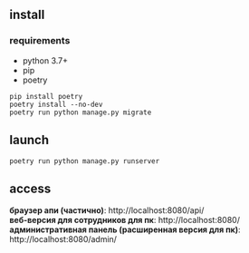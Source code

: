 ## install

### requirements
- python 3.7+
- pip
- poetry

```shell script
pip install poetry
poetry install --no-dev
poetry run python manage.py migrate
```

## launch

```shell script
poetry run python manage.py runserver
```

## access

**браузер апи (частично)**: http://localhost:8080/api/  
**веб-версия для сотрудников для пк**: http://localhost:8080/  
**административная панель (расширенная версия для пк)**: http://localhost:8080/admin/
